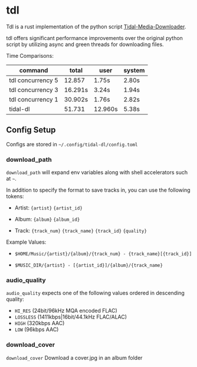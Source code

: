 # tdl

Tdl is a rust implementation of the python script [Tidal-Media-Downloader](https://github.com/yaronzz/Tidal-Media-Downloader).

tdl offers significant performance improvements over the original python script by utilizing async and green threads for downloading files.

Time Comparisons:
 
| command | total | user | system |
| ------- | ----- | ---- | ------ |
| tdl concurrency 5 | 12.857 | 1.75s | 2.80s |
| tdl concurrency 3 | 16.291s | 3.24s | 1.94s |
| tdl concurrency 1 | 30.902s | 1.76s | 2.82s |
| tidal-dl | 51.731 | 12.960s | 5.38s |


## Config Setup

Configs are stored in `~/.config/tidal-dl/config.toml`

### download_path
`download_path` will expand env variables along with shell accelerators such at `~`.

In addition to specify the format to save tracks in, you can use the following tokens:

- Artist: 
`{artist}`
`{artist_id}`
- Album: 
`{album}`
`{album_id}`

- Track:
`{track_num}`
`{track_name}`
`{track_id}`
`{quality}`

Example Values: 
- `$HOME/Music/{artist}/{album}/{track_num} - {track_name}[{track_id}]`

- `$MUSIC_DIR/{artist} - [{artist_id}]/{album}/{track_name}`

### audio_quality

`audio_quality` expects one of the following values ordered in descending quality:
- `HI_RES` (24bit/96kHz MQA encoded FLAC)
- `LOSSLESS` (1411kbps|16bit/44.1kHz FLAC/ALAC)
- `HIGH` (320kbps AAC)
- `LOW` (96kbps AAC)

### download_cover

`download_cover` Download a cover.jpg in an album folder